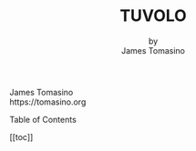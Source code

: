 <header>

# TUVOLO
by<br>
James Tomasino

</header>

<div class="author">
James Tomasino<br>
https://tomasino.org
</div>

<div class="table-of-contents">
<p>Table of Contents</p>

[[toc]]

</div>
